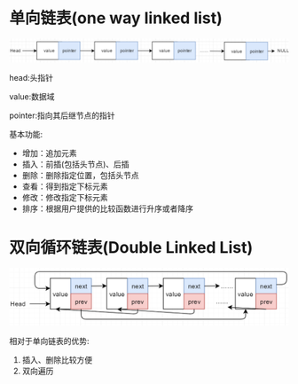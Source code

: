 # 单向链表(one way linked list)

![](./pic/20180213105826.png)

head:头指针

value:数据域

pointer:指向其后继节点的指针

基本功能:

*   增加：追加元素
*   插入：前插(包括头节点)、后插
*   删除：删除指定位置，包括头节点
*   查看：得到指定下标元素
*   修改：修改指定下标元素
*   排序：根据用户提供的比较函数进行升序或者降序

# 双向循环链表(Double Linked List)

![](./pic/20180213143700.png)

相对于单向链表的优势:

1.  插入、删除比较方便
2.  双向遍历
